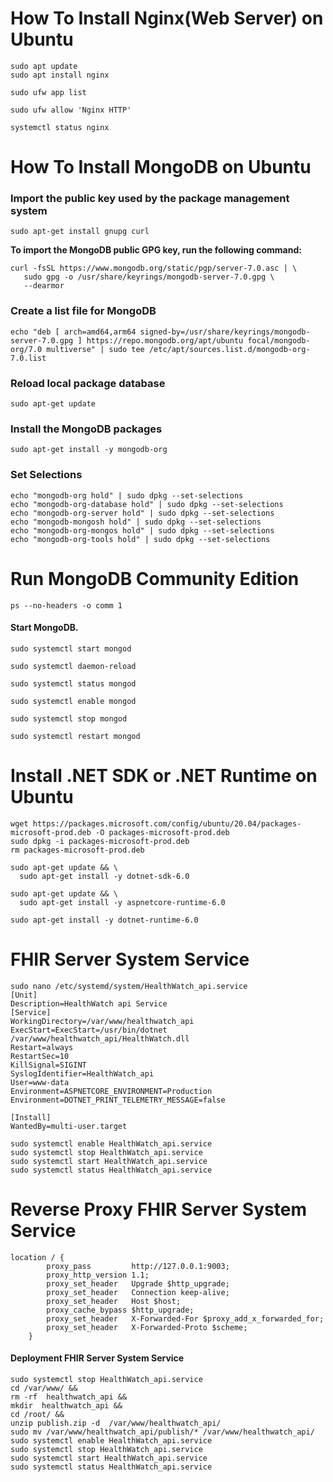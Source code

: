 # How To Install Nginx(Web Server) on Ubuntu
```
sudo apt update
sudo apt install nginx
```
```
sudo ufw app list
```
```
sudo ufw allow 'Nginx HTTP'
```
```
systemctl status nginx
```
 

# How To Install MongoDB  on Ubuntu

### Import the public key used by the package management system
```
sudo apt-get install gnupg curl
```
**To import the MongoDB public GPG key, run the following command:**
```
curl -fsSL https://www.mongodb.org/static/pgp/server-7.0.asc | \
   sudo gpg -o /usr/share/keyrings/mongodb-server-7.0.gpg \
   --dearmor
```
### Create a list file for MongoDB
```
echo "deb [ arch=amd64,arm64 signed-by=/usr/share/keyrings/mongodb-server-7.0.gpg ] https://repo.mongodb.org/apt/ubuntu focal/mongodb-org/7.0 multiverse" | sudo tee /etc/apt/sources.list.d/mongodb-org-7.0.list
```
### Reload local package database
```
sudo apt-get update
```
### Install the MongoDB packages
```
sudo apt-get install -y mongodb-org
```
### Set Selections
```
echo "mongodb-org hold" | sudo dpkg --set-selections
echo "mongodb-org-database hold" | sudo dpkg --set-selections
echo "mongodb-org-server hold" | sudo dpkg --set-selections
echo "mongodb-mongosh hold" | sudo dpkg --set-selections
echo "mongodb-org-mongos hold" | sudo dpkg --set-selections
echo "mongodb-org-tools hold" | sudo dpkg --set-selections
```

# Run MongoDB Community Edition
```
ps --no-headers -o comm 1
```
#### Start MongoDB.
```
sudo systemctl start mongod
```
```
sudo systemctl daemon-reload
```
```
sudo systemctl status mongod
```
```
sudo systemctl enable mongod
```
```
sudo systemctl stop mongod
```
```
sudo systemctl restart mongod
```

# Install .NET SDK or .NET Runtime on Ubuntu
```
wget https://packages.microsoft.com/config/ubuntu/20.04/packages-microsoft-prod.deb -O packages-microsoft-prod.deb
sudo dpkg -i packages-microsoft-prod.deb
rm packages-microsoft-prod.deb
```
```
sudo apt-get update && \
  sudo apt-get install -y dotnet-sdk-6.0
```
```
sudo apt-get update && \
  sudo apt-get install -y aspnetcore-runtime-6.0
```
```
sudo apt-get install -y dotnet-runtime-6.0
```
# FHIR Server System Service
```
sudo nano /etc/systemd/system/HealthWatch_api.service
[Unit]
Description=HealthWatch api Service
[Service]
WorkingDirectory=/var/www/healthwatch_api
ExecStart=ExecStart=/usr/bin/dotnet /var/www/healthwatch_api/HealthWatch.dll 
Restart=always
RestartSec=10
KillSignal=SIGINT
SyslogIdentifier=HealthWatch_api
User=www-data
Environment=ASPNETCORE_ENVIRONMENT=Production
Environment=DOTNET_PRINT_TELEMETRY_MESSAGE=false

[Install]
WantedBy=multi-user.target
```

```
sudo systemctl enable HealthWatch_api.service
sudo systemctl stop HealthWatch_api.service
sudo systemctl start HealthWatch_api.service
sudo systemctl status HealthWatch_api.service
```

# Reverse Proxy FHIR Server System Service
```
location / {
        proxy_pass         http://127.0.0.1:9003;
        proxy_http_version 1.1;
        proxy_set_header   Upgrade $http_upgrade;
        proxy_set_header   Connection keep-alive;
        proxy_set_header   Host $host;
        proxy_cache_bypass $http_upgrade;
        proxy_set_header   X-Forwarded-For $proxy_add_x_forwarded_for;
        proxy_set_header   X-Forwarded-Proto $scheme;
    }

```
#### Deployment FHIR Server System Service
```
sudo systemctl stop HealthWatch_api.service
cd /var/www/ &&
rm -rf  healthwatch_api &&
mkdir  healthwatch_api &&
cd /root/ &&
unzip publish.zip -d  /var/www/healthwatch_api/
sudo mv /var/www/healthwatch_api/publish/* /var/www/healthwatch_api/
sudo systemctl enable HealthWatch_api.service
sudo systemctl stop HealthWatch_api.service
sudo systemctl start HealthWatch_api.service
sudo systemctl status HealthWatch_api.service
```
